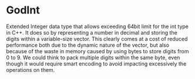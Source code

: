 # GodInt
Extended Integer data type that allows exceeding 64bit limit for the int type in C++. It does so by representing a number in decimal and storing the digits within a variable-size vector. This clearly comes at a cost of reduced performance both due to the dynamic nature of the vector,  but also because of the waste in memory caused by using bytes to store digits from 0 to 9. We could think to pack multiple digits within the same byte, even though it would require smart encoding to avoid impacting excessively the operations on them. 
